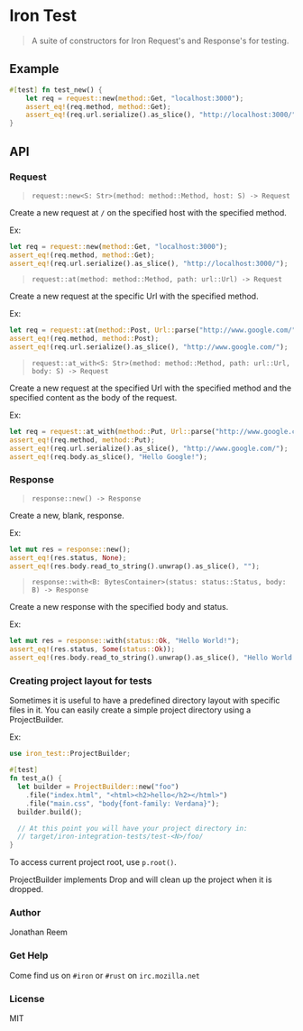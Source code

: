 # Iron Test

> A suite of constructors for Iron Request's and Response's for testing.

## Example

```rust
#[test] fn test_new() {
    let req = request::new(method::Get, "localhost:3000");
    assert_eq!(req.method, method::Get);
    assert_eq!(req.url.serialize().as_slice(), "http://localhost:3000/");
}
```

## API

### Request

> `request::new<S: Str>(method: method::Method, host: S) -> Request`

Create a new request at `/` on the specified host with the specified method.

Ex:

```rust
let req = request::new(method::Get, "localhost:3000");
assert_eq!(req.method, method::Get);
assert_eq!(req.url.serialize().as_slice(), "http://localhost:3000/");
```

> `request::at(method: method::Method, path: url::Url) -> Request`

Create a new request at the specific Url with the specified method.

Ex:

```rust
let req = request::at(method::Post, Url::parse("http://www.google.com/").unwrap());
assert_eq!(req.method, method::Post);
assert_eq!(req.url.serialize().as_slice(), "http://www.google.com/");
```

> `request::at_with<S: Str>(method: method::Method, path: url::Url, body: S) -> Request`

Create a new request at the specified Url with the specified method
and the specified content as the body of the request.

Ex:

```rust
let req = request::at_with(method::Put, Url::parse("http://www.google.com/").unwrap(), "Hello Google!");
assert_eq!(req.method, method::Put);
assert_eq!(req.url.serialize().as_slice(), "http://www.google.com/");
assert_eq!(req.body.as_slice(), "Hello Google!");
```

### Response

> `response::new() -> Response`

Create a new, blank, response.

Ex:

```rust
let mut res = response::new();
assert_eq!(res.status, None);
assert_eq!(res.body.read_to_string().unwrap().as_slice(), "");
```

> `response::with<B: BytesContainer>(status: status::Status, body: B) -> Response`

Create a new response with the specified body and status.

Ex:

```rust
let mut res = response::with(status::Ok, "Hello World!");
assert_eq!(res.status, Some(status::Ok));
assert_eq!(res.body.read_to_string().unwrap().as_slice(), "Hello World!");
```

### Creating project layout for tests

Sometimes it is useful to have a predefined directory layout with specific files in
it. You can easily create a simple project directory using a ProjectBuilder.

Ex:

```rust
use iron_test::ProjectBuilder;

#[test]
fn test_a() {
  let builder = ProjectBuilder::new("foo")
    .file("index.html", "<html><h2>hello</h2></html>")
    .file("main.css", "body{font-family: Verdana}");
  builder.build();

  // At this point you will have your project directory in:
  // target/iron-integration-tests/test-<N>/foo/
}
```
To access current project root, use `p.root()`.

ProjectBuilder implements Drop and will clean up the project when it is dropped.

### Author

Jonathan Reem

### Get Help

Come find us on `#iron` or `#rust` on `irc.mozilla.net`

### License

MIT

